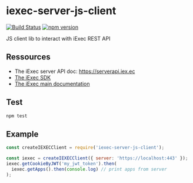 # iexec-server-js-client
[![Build Status](https://drone.iex.ec//api/badges/iExecBlockchainComputing/iexec-server-js-client/status.svg)](https://drone.iex.ec/iExecBlockchainComputing/iexec-server-js-client) [![npm version](https://badge.fury.io/js/iexec-server-js-client.svg)](https://www.npmjs.com/package/iexec-server-js-client) 

JS client lib to interact with iExec REST API

## Ressources
 * The iExec server API doc: https://serverapi.iex.ec
 * [The iExec SDK](https://github.com/iExecBlockchainComputing/iexec-sdk)
 * [The iExec main documentation](https://docs.iex.ec)

## Test
```bash
npm test
```

## Example
```js
const createIEXECClient = require('iexec-server-js-client');

const iexec = createIEXECClient({ server: 'https://localhost:443' });
iexec.getCookieByJWT('my_jwt_token').then(
  iexec.getApps().then(console.log) // print apps from server
);
```

